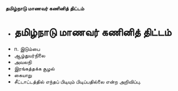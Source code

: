 **தமிழ்நாடு மாணவர் கணினித் திட்டம்**
- # தமிழ்நாடு மாணவர் கணினித் திட்டம்
- n. இடும்பை
- ஆழ்துயர்நிலை
- அவலநி
- இரங்கத்தக்க சூழல்
- கையாறு
- சீட்டாட்டத்தில் எந்தப் பிடியும் பிடிப்பதில்லை என்ற அறிவிப்பு.

